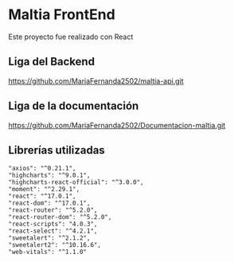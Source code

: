 # Maltia FrontEnd
Este proyecto fue realizado con React

## Liga del Backend 
https://github.com/MariaFernanda2502/maltia-api.git 

## Liga de la documentación
https://github.com/MariaFernanda2502/Documentacion-maltia.git

## Librerías utilizadas

    
    "axios": "^0.21.1",
    "highcharts": "^9.0.1",
    "highcharts-react-official": "^3.0.0",
    "moment": "^2.29.1",
    "react": "^17.0.1",
    "react-dom": "^17.0.1",
    "react-router": "^5.2.0",
    "react-router-dom": "^5.2.0",
    "react-scripts": "4.0.3",
    "react-select": "^4.2.1",
    "sweetalert": "^2.1.2",
    "sweetalert2": "^10.16.6",
    "web-vitals": "^1.1.0"
